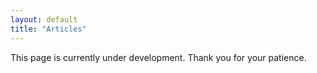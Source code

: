 ```yaml
---
layout: default
title: "Articles"
---
```


<div class="toast">This page is currently under development. Thank you for your patience.</div>
